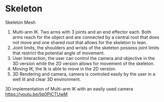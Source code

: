 # Skeleton
Skeleton Mesh

1. Multi-arm IK. Two arms with 3 joints and an end effector each.  Both arms reach for the object and are connected by a central root that does not move and one shared root that allows for the skeleton to lean.
2. Joint limits, the shoulders and wrists of the skeleton possess joint limits that restrict the potential angle of movement.
3. User Interaction, the user can control the camera and objective in the 3D version while the 2D version allows for movement of the skeleton.
4. Moving IK, the Ik is able to move in the 2D version.
5. 3D Rendering and camera, camera is controled easily by the user in a well lit and clear 3D environment.

3D implementation of Multi-arm IK with an easily used camera
https://youtu.be/lip0PlCTUwM
